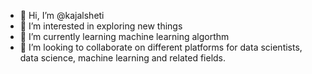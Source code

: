 - 👋 Hi, I’m @kajalsheti
- 👀 I’m interested in exploring new things
- 🌱 I’m currently learning machine learning algorthm
- 💞️ I’m looking to collaborate on different platforms for data scientists, data science, machine learning and related fields.

<!---
kajalsheti/kajalsheti is a ✨ special ✨ repository because its `README.md` (this file) appears on your GitHub profile.
You can click the Preview link to take a look at your changes.
--->
